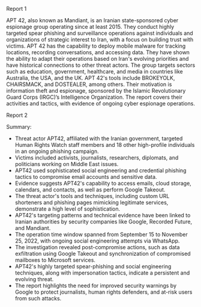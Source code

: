
Report 1

APT 42, also known as Mandiant, is an Iranian state-sponsored cyber espionage group operating since at least 2015. They conduct highly targeted spear phishing and surveillance operations against individuals and organizations of strategic interest to Iran, with a focus on building trust with victims. APT 42 has the capability to deploy mobile malware for tracking locations, recording conversations, and accessing data. They have shown the ability to adapt their operations based on Iran's evolving priorities and have historical connections to other threat actors. The group targets sectors such as education, government, healthcare, and media in countries like Australia, the USA, and the UK. APT 42's tools include BROKEYOLK, CHAIRSMACK, and DOSTEALER, among others. Their motivation is information theft and espionage, sponsored by the Islamic Revolutionary Guard Corps (IRGC)’s Intelligence Organization. The report covers their activities and tactics, with evidence of ongoing cyber espionage operations.





Report 2

Summary:
- Threat actor APT42, affiliated with the Iranian government, targeted Human Rights Watch staff members and 18 other high-profile individuals in an ongoing phishing campaign.
- Victims included activists, journalists, researchers, diplomats, and politicians working on Middle East issues.
- APT42 used sophisticated social engineering and credential phishing tactics to compromise email accounts and sensitive data.
- Evidence suggests APT42's capability to access emails, cloud storage, calendars, and contacts, as well as perform Google Takeout.
- The threat actor's tools and techniques, including custom URL shorteners and phishing pages mimicking legitimate services, demonstrate a high level of sophistication.
- APT42's targeting patterns and technical evidence have been linked to Iranian authorities by security companies like Google, Recorded Future, and Mandiant.
- The operation time window spanned from September 15 to November 25, 2022, with ongoing social engineering attempts via WhatsApp.
- The investigation revealed post-compromise actions, such as data exfiltration using Google Takeout and synchronization of compromised mailboxes to Microsoft services.
- APT42's highly targeted spear-phishing and social engineering techniques, along with impersonation tactics, indicate a persistent and evolving threat.
- The report highlights the need for improved security warnings by Google to protect journalists, human rights defenders, and at-risk users from such attacks.


